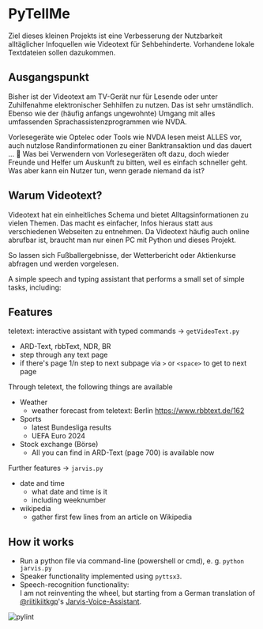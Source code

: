 # PyTellMe
Ziel dieses kleinen Projekts ist eine 
Verbesserung der Nutzbarkeit alltäglicher Infoquellen wie Videotext für Sehbehinderte.
Vorhandene lokale Textdateien sollen dazukommen.

## Ausgangspunkt
Bisher ist der Videotext am TV-Gerät nur für Lesende oder unter Zuhilfenahme elektronischer Sehhilfen zu nutzen. 
Das ist sehr umständlich. Ebenso wie der (häufig anfangs ungewohnte) Umgang mit alles umfassenden Sprachassistenzprogrammen wie NVDA.

Vorlesegeräte wie Optelec oder Tools wie NVDA lesen meist ALLES vor, auch nutzlose Randinformationen zu einer Banktransaktion und das dauert … 🐌
Was bei Verwendern von Vorlesegeräten oft dazu, doch wieder Freunde und Helfer um Auskunft zu bitten, weil es einfach schneller geht.
Was aber kann ein Nutzer tun, wenn gerade niemand da ist?

## Warum Videotext?
Videotext hat ein einheitliches Schema und bietet Alltagsinformationen zu vielen Themen.
Das macht es einfacher, Infos hieraus statt aus verschiedenen Webseiten zu entnehmen.
Da Videotext häufig auch online abrufbar ist, braucht man nur einen PC mit Python und dieses Projekt.

So lassen sich Fußballergebnisse, der Wetterbericht oder Aktienkurse abfragen und werden vorgelesen.

A simple speech and typing assistant that performs a small set of simple tasks, including:

## Features
teletext: interactive assistant with typed commands &rarr; `getVideoText.py`
* ARD-Text, rbbText, NDR, BR
* step through any text page
* if there's page 1/n step to next subpage via `>` or `<space>` to get to next page

Through teletext, the following things are available
* Weather
  * weather forecast from teletext: Berlin https://www.rbbtext.de/162
* Sports
  * latest Bundesliga results
  * UEFA Euro 2024
* Stock exchange (Börse)
  * All you can find in ARD-Text (page 700) is available now

Further features &rarr; `jarvis.py`
* date and time
  * what date and time is it
  * including weeknumber
* wikipedia
  * gather first few lines from an article on Wikipedia

## How it works

* Run a python file via command-line (powershell or cmd), e. g. `python jarvis.py`
* Speaker functionality implemented using `pyttsx3`.
* Speech-recognition functionality:<br>
I am not reinventing the wheel, but starting from a German translation of [@riitikiitkgp](https://github.com/riitikiitkgp/)'s [Jarvis-Voice-Assistant](https://github.com/riitikiitkgp/Jarvis-Voice-Assistant).

![pylint]()
